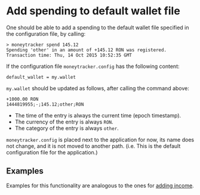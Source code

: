 Add spending to default wallet file
===================================

One should be able to add a spending to the default wallet file specified in the
configuration file, by calling:

```
> moneytracker spend 145.12
Spending 'other' in an amount of +145.12 RON was registered.
Transaction time: Thu, 14 Oct 2015 10:52:35 GMT
```

If the configuration file `moneytracker.config` has the following content:
```
default_wallet = my.wallet

```

`my.wallet` should be updated as follows, after calling the command above:
```
+1000.00 RON
1444819955;-;145.12;other;RON
```

- The time of the entry is always the current time (epoch timestamp).
- The currency of the entry is always `RON`.
- The category of the entry is always `other`.

`moneytracker.config` is placed next to the application for now, its name does
not change, and it is not moved to another path. (i.e. This is the default
configuration file for the application.)

Examples
--------

Examples for this functionality are analogous to the ones for [adding income](/features/02_add_income.md).
